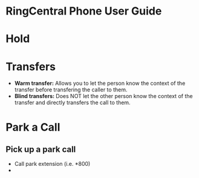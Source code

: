 # RingCentral Phone User Guide

# Hold 

# Transfers 
- **Warm transfer:** Allows you to let the person know the context of the transfer before transfering the caller to them. 
- **Blind transfers:** Does NOT let the other person know the context of the transfer and directly transfers the call to them. 

# Park a Call 

## Pick up a park call 
- Call park extension (i.e. *800)
- 

